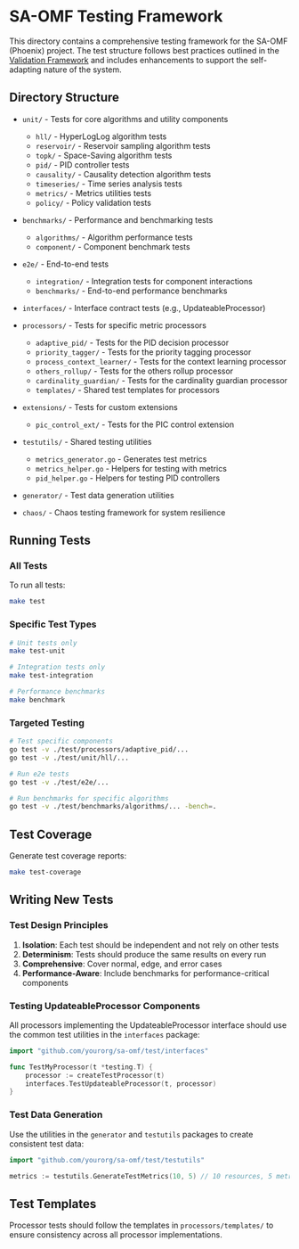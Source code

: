 # SA-OMF Testing Framework

This directory contains a comprehensive testing framework for the SA-OMF (Phoenix) project. The test structure follows best practices outlined in the [Validation Framework](../docs/testing/validation-framework.md) and includes enhancements to support the self-adapting nature of the system.

## Directory Structure

- `unit/` - Tests for core algorithms and utility components
  - `hll/` - HyperLogLog algorithm tests
  - `reservoir/` - Reservoir sampling algorithm tests
  - `topk/` - Space-Saving algorithm tests
  - `pid/` - PID controller tests
  - `causality/` - Causality detection algorithm tests
  - `timeseries/` - Time series analysis tests
  - `metrics/` - Metrics utilities tests
  - `policy/` - Policy validation tests

- `benchmarks/` - Performance and benchmarking tests
  - `algorithms/` - Algorithm performance tests
  - `component/` - Component benchmark tests

- `e2e/` - End-to-end tests
  - `integration/` - Integration tests for component interactions
  - `benchmarks/` - End-to-end performance benchmarks

- `interfaces/` - Interface contract tests (e.g., UpdateableProcessor)

- `processors/` - Tests for specific metric processors
  - `adaptive_pid/` - Tests for the PID decision processor
  - `priority_tagger/` - Tests for the priority tagging processor
  - `process_context_learner/` - Tests for the context learning processor
  - `others_rollup/` - Tests for the others rollup processor
  - `cardinality_guardian/` - Tests for the cardinality guardian processor
  - `templates/` - Shared test templates for processors

- `extensions/` - Tests for custom extensions
  - `pic_control_ext/` - Tests for the PIC control extension

- `testutils/` - Shared testing utilities
  - `metrics_generator.go` - Generates test metrics
  - `metrics_helper.go` - Helpers for testing with metrics
  - `pid_helper.go` - Helpers for testing PID controllers

- `generator/` - Test data generation utilities

- `chaos/` - Chaos testing framework for system resilience

## Running Tests

### All Tests

To run all tests:

```bash
make test
```

### Specific Test Types

```bash
# Unit tests only
make test-unit

# Integration tests only
make test-integration

# Performance benchmarks
make benchmark
```

### Targeted Testing

```bash
# Test specific components
go test -v ./test/processors/adaptive_pid/...
go test -v ./test/unit/hll/...

# Run e2e tests
go test -v ./test/e2e/...

# Run benchmarks for specific algorithms
go test -v ./test/benchmarks/algorithms/... -bench=.
```

## Test Coverage

Generate test coverage reports:

```bash
make test-coverage
```

## Writing New Tests

### Test Design Principles

1. **Isolation**: Each test should be independent and not rely on other tests
2. **Determinism**: Tests should produce the same results on every run
3. **Comprehensive**: Cover normal, edge, and error cases
4. **Performance-Aware**: Include benchmarks for performance-critical components

### Testing UpdateableProcessor Components

All processors implementing the UpdateableProcessor interface should use the common test utilities in the `interfaces` package:

```go
import "github.com/yourorg/sa-omf/test/interfaces"

func TestMyProcessor(t *testing.T) {
    processor := createTestProcessor(t)
    interfaces.TestUpdateableProcessor(t, processor)
}
```

### Test Data Generation

Use the utilities in the `generator` and `testutils` packages to create consistent test data:

```go
import "github.com/yourorg/sa-omf/test/testutils"

metrics := testutils.GenerateTestMetrics(10, 5) // 10 resources, 5 metrics each
```

## Test Templates

Processor tests should follow the templates in `processors/templates/` to ensure consistency across all processor implementations.